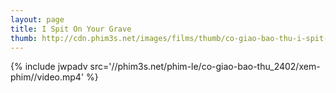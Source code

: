 ```yaml
---
layout: page
title: I Spit On Your Grave
thumb: http://cdn.phim3s.net/images/films/thumb/co-giao-bao-thu-i-spit-on-your-grave-2010.jpg
---
```

{% include jwpadv src='//phim3s.net/phim-le/co-giao-bao-thu_2402/xem-phim//video.mp4' %}